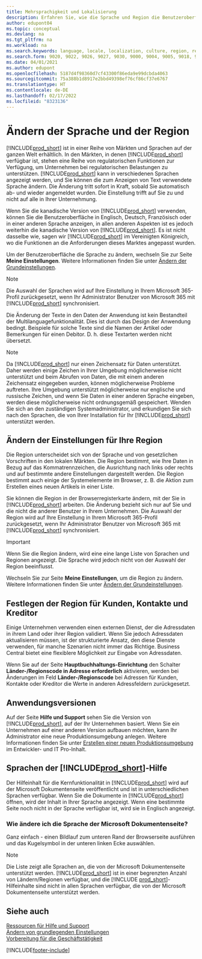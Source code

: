 ```yaml
---
title: Mehrsprachigkeit und Lokalisierung
description: Erfahren Sie, wie die Sprache und Region die Benutzeroberfläche in Business Central beeinflussen. Um der Benutzeroberfläche die Sprache zu ändern, wechseln Sie zur Seite Meine Einstellungen.
author: edupont04
ms.topic: conceptual
ms.devlang: na
ms.tgt_pltfrm: na
ms.workload: na
ms.search.keywords: language, locale, localization, culture, region, regional settings
ms.search.form: 9020, 9022, 9026, 9027, 9030, 9000, 9004, 9005, 9018, 9006, 9007, 9010, 9016, 9017
ms.date: 04/01/2021
ms.author: edupont
ms.openlocfilehash: 5187d4f98360d7cf43300f86eda9e99dcbda4063
ms.sourcegitcommit: 75a388b1d8917e2bbd49398ef76cf86cf37e6767
ms.translationtype: HT
ms.contentlocale: de-DE
ms.lasthandoff: 02/17/2022
ms.locfileid: "8323136"
---
```

# <a name="changing-language-and-region"></a>Ändern der Sprache und der Region

[!INCLUDE[prod_short](includes/prod_short.md)] ist in einer Reihe von Märkten und Sprachen auf der ganzen Welt erhältlich. In den Märkten, in denen [!INCLUDE[prod_short](includes/prod_short.md)] verfügbar ist, stehen eine Reihe von regulatorischen Funktionen zur Verfügung, um Unternehmen bei regulatorischen Belastungen zu unterstützen. [!INCLUDE[prod_short](includes/prod_short.md)] kann in verschiedenen Sprachen angezeigt werden, und Sie können die zum Anzeigen von Text verwendete Sprache ändern. Die Änderung tritt sofort in Kraft, sobald Sie automatisch ab- und wieder angemeldet wurden. Die Einstellung trifft auf Sie zu und nicht auf alle in Ihrer Unternehmung.  

Wenn Sie die kanadische Version von [!INCLUDE[prod_short](includes/prod_short.md)] verwenden, können Sie die Benutzeroberfläche in Englisch, Deutsch, Französisch oder in einer anderen Sprache anzeigen, in allen anderen Aspekten ist es jedoch weiterhin die kanadische Version von [!INCLUDE[prod_short](includes/prod_short.md)]. Es ist nicht dasselbe wie, sagen wir [!INCLUDE[prod_short](includes/prod_short.md)] im Vereinigten Königreich, wo die Funktionen an die Anforderungen dieses Marktes angepasst wurden.  

Um der Benutzeroberfläche die Sprache zu ändern, wechseln Sie zur Seite **Meine Einstellungen**. Weitere Informationen finden Sie unter [Ändern der Grundeinstellungen](ui-change-basic-settings.md#language). 

> [!NOTE]  
> Die Auswahl der Sprachen wird auf Ihre Einstellung in Ihrem Microsoft 365-Profil zurückgesetzt, wenn Ihr Administrator Benutzer von Microsoft 365 mit [!INCLUDE[prod_short](includes/prod_short.md)] synchronisiert.

Die Änderung der Texte in den Daten der Anwendung ist kein Bestandteil der Multilanguagefunktionalität. Dies ist durch das Design der Anwendung bedingt. Beispiele für solche Texte sind die Namen der Artikel oder Bemerkungen für einen Debitor. D. h. diese Textarten werden nicht übersetzt.  

> [!NOTE]  
> Da  [!INCLUDE[prod_short](includes/prod_short.md)] nur einen Zeichensatz für Daten unterstützt. Daher werden einige Zeichen in Ihrer Umgebung möglicherweise nicht unterstützt und beim Abrufen von Daten, die mit einem anderen Zeichensatz eingegeben wurden, können möglicherweise Probleme auftreten. Ihre Umgebung unterstützt möglicherweise nur englische und russische Zeichen, und wenn Sie Daten in einer anderen Sprache eingeben, werden diese möglicherweise nicht ordnungsgemäß gespeichert. Wenden Sie sich an den zuständigen Systemadministrator, und erkundigen Sie sich nach den Sprachen, die von Ihrer Installation für Ihr [!INCLUDE[prod_short](includes/prod_short.md)] unterstützt werden.  

## <a name="changing-your-region-setting"></a>Ändern der Einstellungen für Ihre Region
Die Region unterscheidet sich von der Sprache und von gesetzlichen Vorschriften in den lokalen Märkten. Die Region bestimmt, wie Ihre Daten in Bezug auf das Kommatrennzeichen, die Ausrichtung nach links oder rechts und auf bestimmte andere Einstellungen dargestellt werden. Die Region bestimmt auch einige der Systemelemente im Browser, z. B. die Aktion zum Erstellen eines neuen Artikels in einer Liste.  

Sie können die Region in der Browserregisterkarte ändern, mit der Sie in [!INCLUDE[prod_short](includes/prod_short.md)] arbeiten. Die Änderung bezieht sich nur auf Sie und die nicht die anderer Benutzer in Ihrem Unternehmen.  Die Auswahl der Region wird auf Ihre Einstellung in Ihrem Microsoft 365-Profil zurückgesetzt, wenn Ihr Administrator Benutzer von Microsoft 365 mit [!INCLUDE[prod_short](includes/prod_short.md)] synchronisiert.

> [!IMPORTANT]  
> Wenn Sie die Region ändern, wird eine eine lange Liste von Sprachen und Regionen angezeigt. Die Sprache wird jedoch nicht von der Auswahl der Region beeinflusst.  

Wechseln Sie zur Seite **Meine Einstellungen**, um die Region zu ändern. Weitere Informationen finden Sie unter [Ändern der Grundeinstellungen](ui-change-basic-settings.md).  

## <a name="changing-the-region-setting-for-customers-contacts-and-vendors"></a>Festlegen der Region für Kunden, Kontakte und Kreditor
Einige Unternehmen verwenden einen externen Dienst, der die Adressdaten in ihrem Land oder ihrer Region validiert. Wenn Sie jedoch Adressdaten aktualisieren müssen, ist der strukturierte Ansatz, den diese Dienste verwenden, für manche Szenarien nicht immer das Richtige. Business Central bietet eine flexiblere Möglichkeit zur Eingabe von Adressdaten.

Wenn Sie auf der Seite **Hauptbuchhaltungs-Einrichtung** den Schalter **Länder-/Regionscode in Adresse erforderlich** aktivieren, werden bei Änderungen im Feld **Länder-/Regionscode** bei Adressen für Kunden, Kontakte oder Kreditor die Werte in anderen Adressfeldern zurückgesetzt.

## <a name="application-version"></a>Anwendungsversionen

Auf der Seite **Hilfe und Support** sehen Sie die Version von [!INCLUDE[prod_short](includes/prod_short.md)], auf der Ihr Unternehmen basiert. Wenn Sie ein Unternehmen auf einer anderen Version aufbauen möchten, kann Ihr Administrator eine neue Produktionsumgebung anlegen. Weitere Informationen finden Sie unter [Erstellen einer neuen Produktionsumgebung](/dynamics365/business-central/dev-itpro/administration/tenant-admin-center-environments#create-a-new-production-environment) im Entwickler- und IT Pro-Inhalt.  

## <a name="languages-of-the-prod_short-help"></a>Sprachen der [!INCLUDE[prod_short](includes/prod_short.md)]-Hilfe

Der Hilfeinhalt für die Kernfunktionalität in [!INCLUDE[prod_short](includes/prod_short.md)] wird auf der Microsoft Dokumentenseite veröffentlicht und ist in unterschiedlichen Sprachen verfügbar. Wenn Sie die Dokumente in [!INCLUDE[prod_short](includes/prod_short.md)] öffnen, wird der Inhalt in Ihrer Sprache angezeigt. Wenn eine bestimmte Seite noch nicht in der Sprache verfügbar ist, wird sie in Englisch angezeigt.

### <a name="how-do-i-change-the-language-of-the-microsoft-docs-site"></a>Wie ändere ich die Sprache der Microsoft Dokumentenseite?

Ganz einfach - einen Bildlauf zum unteren Rand der Browserseite ausführen und das Kugelsymbol in der unteren linken Ecke auswählen.

> [!NOTE]  
> Die Liste zeigt alle Sprachen an, die von der Microsoft Dokumentenseite unterstützt werden. [!INCLUDE[prod_short](includes/prod_short.md)] ist in einer begrenzten Anzahl von Ländern/Regionen verfügbar, und die [!INCLUDE [prod_short](includes/prod_short.md)]-Hilfeinhalte sind nicht in allen Sprachen verfügbar, die von der Microsoft Dokumentenseite unterstützt werden.

## <a name="see-also"></a>Siehe auch

[Ressourcen für Hilfe und Support](product-help-and-support.md)  
[Ändern von grundlegenden Einstellungen](ui-change-basic-settings.md)  
[Vorbereitung für die Geschäftstätigkeit](ui-get-ready-business.md)  


[!INCLUDE[footer-include](includes/footer-banner.md)]